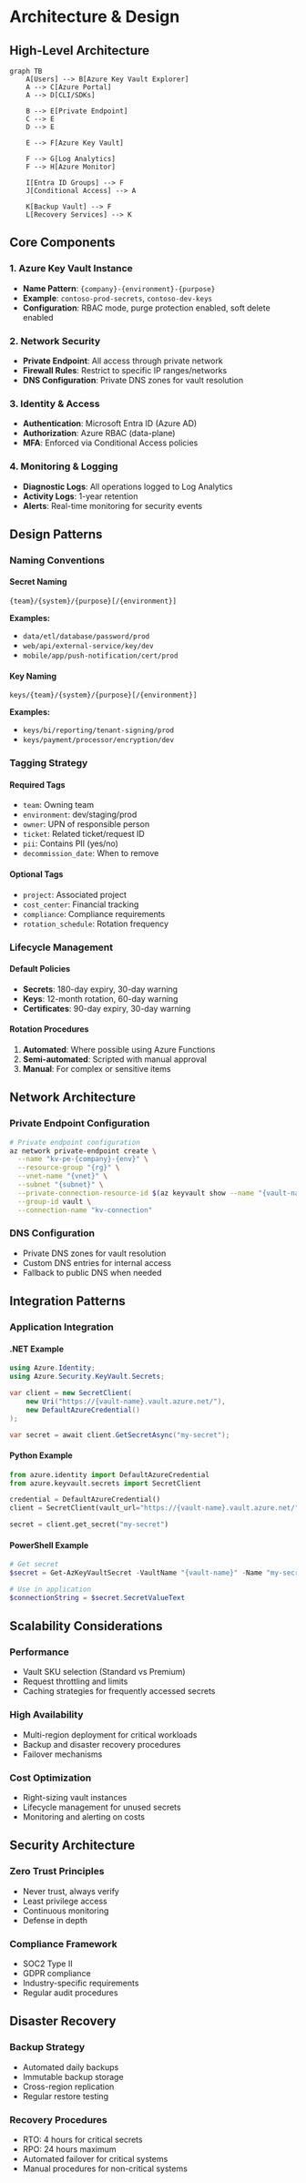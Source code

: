 # Architecture & Design

## High-Level Architecture

```mermaid
graph TB
    A[Users] --> B[Azure Key Vault Explorer]
    A --> C[Azure Portal]
    A --> D[CLI/SDKs]

    B --> E[Private Endpoint]
    C --> E
    D --> E

    E --> F[Azure Key Vault]

    F --> G[Log Analytics]
    F --> H[Azure Monitor]

    I[Entra ID Groups] --> F
    J[Conditional Access] --> A

    K[Backup Vault] --> F
    L[Recovery Services] --> K
```

## Core Components

### 1. Azure Key Vault Instance

- **Name Pattern**: `{company}-{environment}-{purpose}`
- **Example**: `contoso-prod-secrets`, `contoso-dev-keys`
- **Configuration**: RBAC mode, purge protection enabled, soft delete enabled

### 2. Network Security

- **Private Endpoint**: All access through private network
- **Firewall Rules**: Restrict to specific IP ranges/networks
- **DNS Configuration**: Private DNS zones for vault resolution

### 3. Identity & Access

- **Authentication**: Microsoft Entra ID (Azure AD)
- **Authorization**: Azure RBAC (data-plane)
- **MFA**: Enforced via Conditional Access policies

### 4. Monitoring & Logging

- **Diagnostic Logs**: All operations logged to Log Analytics
- **Activity Logs**: 1-year retention
- **Alerts**: Real-time monitoring for security events

## Design Patterns

### Naming Conventions

#### Secret Naming

```
{team}/{system}/{purpose}[/{environment}]
```

**Examples:**

- `data/etl/database/password/prod`
- `web/api/external-service/key/dev`
- `mobile/app/push-notification/cert/prod`

#### Key Naming

```
keys/{team}/{system}/{purpose}[/{environment}]
```

**Examples:**

- `keys/bi/reporting/tenant-signing/prod`
- `keys/payment/processor/encryption/dev`

### Tagging Strategy

#### Required Tags

- `team`: Owning team
- `environment`: dev/staging/prod
- `owner`: UPN of responsible person
- `ticket`: Related ticket/request ID
- `pii`: Contains PII (yes/no)
- `decommission_date`: When to remove

#### Optional Tags

- `project`: Associated project
- `cost_center`: Financial tracking
- `compliance`: Compliance requirements
- `rotation_schedule`: Rotation frequency

### Lifecycle Management

#### Default Policies

- **Secrets**: 180-day expiry, 30-day warning
- **Keys**: 12-month rotation, 60-day warning
- **Certificates**: 90-day expiry, 30-day warning

#### Rotation Procedures

1. **Automated**: Where possible using Azure Functions
2. **Semi-automated**: Scripted with manual approval
3. **Manual**: For complex or sensitive items

## Network Architecture

### Private Endpoint Configuration

```bash
# Private endpoint configuration
az network private-endpoint create \
  --name "kv-pe-{company}-{env}" \
  --resource-group "{rg}" \
  --vnet-name "{vnet}" \
  --subnet "{subnet}" \
  --private-connection-resource-id $(az keyvault show --name "{vault-name}" --query id -o tsv) \
  --group-id vault \
  --connection-name "kv-connection"
```

### DNS Configuration

- Private DNS zones for vault resolution
- Custom DNS entries for internal access
- Fallback to public DNS when needed

## Integration Patterns

### Application Integration

#### .NET Example

```csharp
using Azure.Identity;
using Azure.Security.KeyVault.Secrets;

var client = new SecretClient(
    new Uri("https://{vault-name}.vault.azure.net/"),
    new DefaultAzureCredential()
);

var secret = await client.GetSecretAsync("my-secret");
```

#### Python Example

```python
from azure.identity import DefaultAzureCredential
from azure.keyvault.secrets import SecretClient

credential = DefaultAzureCredential()
client = SecretClient(vault_url="https://{vault-name}.vault.azure.net/", credential=credential)

secret = client.get_secret("my-secret")
```

#### PowerShell Example

```powershell
# Get secret
$secret = Get-AzKeyVaultSecret -VaultName "{vault-name}" -Name "my-secret"

# Use in application
$connectionString = $secret.SecretValueText
```

## Scalability Considerations

### Performance

- Vault SKU selection (Standard vs Premium)
- Request throttling and limits
- Caching strategies for frequently accessed secrets

### High Availability

- Multi-region deployment for critical workloads
- Backup and disaster recovery procedures
- Failover mechanisms

### Cost Optimization

- Right-sizing vault instances
- Lifecycle management for unused secrets
- Monitoring and alerting on costs

## Security Architecture

### Zero Trust Principles

- Never trust, always verify
- Least privilege access
- Continuous monitoring
- Defense in depth

### Compliance Framework

- SOC2 Type II
- GDPR compliance
- Industry-specific requirements
- Regular audit procedures

## Disaster Recovery

### Backup Strategy

- Automated daily backups
- Immutable backup storage
- Cross-region replication
- Regular restore testing

### Recovery Procedures

- RTO: 4 hours for critical secrets
- RPO: 24 hours maximum
- Automated failover for critical systems
- Manual procedures for non-critical systems
